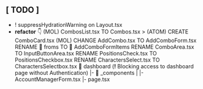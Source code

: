 ## [ TODO ]
- ! suppressHydrationWarning on Layout.tsx
- **refactor** 👇
(MOL) CombosList.tsx TO Combos.tsx > (ATOM) CREATE ComboCard.tsx
(MOL) CHANGE AddCombo.tsx TO AddComboForm.tsx
RENAME 📁 froms TO 📁 AddComboFormItems
RENAME ComboArea.tsx TO InputButtonArea.tsx
RENAME PositionsCheck.tsx TO PositionsCheckbox.tsx
RENAME CharactersSelect.tsx TO CharactersSelectbox.tsx
📁 dashboard (**!** Blocking access to dashboard page without Authentication)
      |- 📁 _components
      |    |- AccountManagerForm.tsx
      |- page.tsx